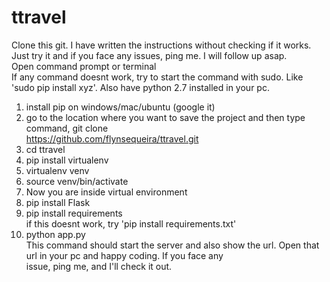 # ttravel

Clone this git. I have written the instructions without checking if it works. Just try it and if you face any issues, ping me. I will follow up asap. <br>
Open command prompt or terminal <br>
If any command doesnt work, try to start the command with sudo. Like 'sudo pip install xyz'. Also have python 2.7 installed in your pc. <br>
1. install pip on windows/mac/ubuntu (google it)<br>
2. go to the location where you want to save the project and then type command, git clone<br> https://github.com/flynsequeira/ttravel.git<br>
3. cd ttravel<br>
3. pip install virtualenv<br>
4. virtualenv venv<br>
5. source venv/bin/activate<br>
6. Now you are inside virtual environment<br>
7. pip install Flask<br>
8. pip install requirements<br>
  if this doesnt work, try 'pip install requirements.txt'<br>
9. python app.py<br>
  This command should start the server and also show the url. Open that url in your pc and happy coding. If you face any<br> issue, ping me, and I'll check it out.<br>
